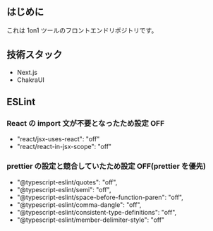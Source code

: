 ## はじめに

これは 1on1 ツールのフロントエンドリポジトリです。

## 技術スタック

- Next.js
- ChakraUI

## ESLint

### React の import 文が不要となったため設定 OFF

- "react/jsx-uses-react": "off"
- "react/react-in-jsx-scope": "off"

### prettier の設定と競合していたため設定 OFF(prettier を優先)

- "@typescript-eslint/quotes": "off",
- "@typescript-eslint/semi": "off",
- "@typescript-eslint/space-before-function-paren": "off",
- "@typescript-eslint/comma-dangle": "off",
- "@typescript-eslint/consistent-type-definitions": "off",
- "@typescript-eslint/member-delimiter-style": "off"
